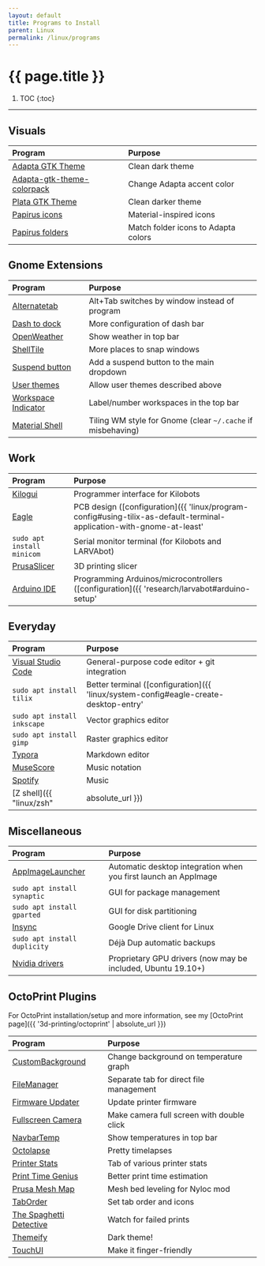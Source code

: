 ```yaml
---
layout: default
title: Programs to Install
parent: Linux
permalink: /linux/programs
---
```


# {{ page.title }}

1. TOC
{:toc}

---

## Visuals

| Program                                                                                              | Purpose                             |
| :--------------------------------------------------------------------------------------------------- | :---------------------------------- |
| [Adapta GTK Theme](https://github.com/adapta-project/adapta-gtk-theme)                               | Clean dark theme                    |
| [Adapta-gtk-theme-colorpack](https://www.gnome-look.org/p/1190851/)                                  | Change Adapta accent color          |
| [Plata GTK Theme](https://www.linuxuprising.com/2018/11/plata-is-new-gtk-theme-based-on-latest.html) | Clean darker theme                  |
| [Papirus icons](https://github.com/PapirusDevelopmentTeam/papirus-icon-theme)                        | Material-inspired icons             |
| [Papirus folders](https://github.com/PapirusDevelopmentTeam/papirus-folders)                         | Match folder icons to Adapta colors |


## Gnome Extensions

| Program                                                                               | Purpose                                                     |
| :------------------------------------------------------------------------------------ | :---------------------------------------------------------- |
| [Alternatetab](https://extensions.gnome.org/extension/15/alternatetab/)               | Alt+Tab switches by window instead of program               |
| [Dash to dock](https://extensions.gnome.org/extension/307/dash-to-dock/)              | More configuration of dash bar                              |
| [OpenWeather](https://extensions.gnome.org/extension/750/openweather/)                | Show weather in top bar                                     |
| [ShellTile](https://extensions.gnome.org/extension/657/shelltile/)                    | More places to snap windows                                 |
| [Suspend button](https://extensions.gnome.org/extension/826/suspend-button/)          | Add a suspend button to the main dropdown                   |
| [User themes](https://extensions.gnome.org/extension/19/user-themes/)                 | Allow user themes described above                           |
| [Workspace Indicator](https://extensions.gnome.org/extension/21/workspace-indicator/) | Label/number workspaces in the top bar                      |
| [Material Shell](https://github.com/PapyElGringo/material-shell)                      | Tiling WM style for Gnome (clear `~/.cache` if misbehaving) |

## Work

| Program                                                        | Purpose                                                                                                               |
| :------------------------------------------------------------- | :-------------------------------------------------------------------------------------------------------------------- |
| [Kilogui](https://github.com/acornejo/kilogui/releases)        | Programmer interface for Kilobots                                                                                     |
| [Eagle](https://www.autodesk.com/products/eagle/overview)      | PCB design ([configuration]({{ 'linux/program-config#using-tilix-as-default-terminal-application-with-gnome-at-least' | absolute_url }})) |
| `sudo apt install minicom`                                     | Serial monitor terminal (for Kilobots and LARVAbot)                                                                   |
| [PrusaSlicer](https://github.com/prusa3d/PrusaSlicer/releases) | 3D printing slicer                                                                                                    |
| [Arduino IDE](https://www.arduino.cc/en/guide/linux)           | Programming Arduinos/microcontrollers ([configuration]({{ 'research/larvabot#arduino-setup'                           | absolute_url }})) |

## Everyday

| Program                                                      | Purpose                                                                              |
| :----------------------------------------------------------- | :----------------------------------------------------------------------------------- |
| [Visual Studio Code](https://code.visualstudio.com/Download) | General-purpose code editor + git integration                                        |
| `sudo apt install tilix`                                     | Better terminal ([configuration]({{ 'linux/system-config#eagle-create-desktop-entry' | absolute_url }}))        |
| `sudo apt install inkscape`                                  | Vector graphics editor                                                               |
| `sudo apt install gimp`                                      | Raster graphics editor                                                               |
| [Typora](https://typora.io/)                                 | Markdown editor                                                                      |
| [MuseScore](https://musescore.org/en)                        | Music notation                                                                       |
| [Spotify](https://www.spotify.com/us/download/other/)        | Music                                                                                |
| [Z shell]({{ "linux/zsh"                                     | absolute_url }})                                                                     | Better interactive shell |

## Miscellaneous

| Program                                                                                                  | Purpose                                                         |
| :------------------------------------------------------------------------------------------------------- | :-------------------------------------------------------------- |
| [AppImageLauncher](https://github.com/TheAssassin/AppImageLauncher)                                      | Automatic desktop integration when you first launch an AppImage |
| `sudo apt install synaptic`                                                                              | GUI for package management                                      |
| `sudo apt install gparted`                                                                               | GUI for disk partitioning                                       |
| [Insync](https://www.insynchq.com/)                                                                      | Google Drive client for Linux                                   |
| `sudo apt install duplicity`                                                                             | Déjà Dup automatic backups                                      |
| [Nvidia drivers](https://www.mvps.net/docs/install-nvidia-drivers-ubuntu-18-04-lts-bionic-beaver-linux/) | Proprietary GPU drivers (now may be included, Ubuntu 19.10+)    |

## OctoPrint Plugins

For OctoPrint installation/setup and more information, see my [OctoPrint page]({{ '3d-printing/octoprint' | absolute_url }})

| Program                                                                     | Purpose                                   |
| :-------------------------------------------------------------------------- | :---------------------------------------- |
| [CustomBackground](https://github.com/jneilliii/OctoPrint-CustomBackground) | Change background on temperature graph    |
| [FileManager](https://github.com/Salandora/OctoPrint-FileManager)           | Separate tab for direct file management   |
| [Firmware Updater](https://github.com/OctoPrint/OctoPrint-FirmwareUpdater)  | Update printer firmware                   |
| [Fullscreen Camera](https://github.com/BillyBlaze/OctoPrint-FullScreen)     | Make camera full screen with double click |
| [NavbarTemp](https://github.com/imrahil/OctoPrint-NavbarTemp)               | Show temperatures in top bar              |
| [Octolapse](https://github.com/FormerLurker/Octolapse)                      | Pretty timelapses                         |
| [Printer Stats](https://github.com/amsbr/OctoPrint-Stats)                   | Tab of various printer stats              |
| [Print Time Genius](https://github.com/amsbr/OctoPrint-Stats)               | Better print time estimation              |
| [Prusa Mesh Map](https://github.com/PrusaOwners/OctoPrint-PrusaMeshMap)     | Mesh bed leveling for Nyloc mod           |
| [TabOrder](https://github.com/jneilliii/OctoPrint-TabOrder)                 | Set tab order and icons                   |
| [The Spaghetti Detective](https://www.thespaghettidetective.com/)           | Watch for failed prints                   |
| [Themeify](https://github.com/birkbjo/OctoPrint-Themeify)                   | Dark theme!                               |
| [TouchUI](https://github.com/BillyBlaze/OctoPrint-TouchUI)                  | Make it finger-friendly                   |